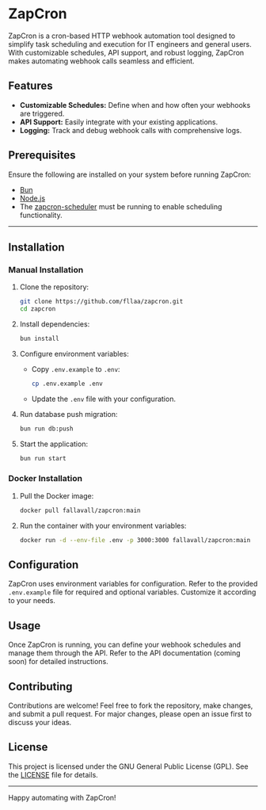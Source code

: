 # ZapCron

ZapCron is a cron-based HTTP webhook automation tool designed to simplify task scheduling and execution for IT engineers and general users. With customizable schedules, API support, and robust logging, ZapCron makes automating webhook calls seamless and efficient.

## Features

- **Customizable Schedules:** Define when and how often your webhooks are triggered.
- **API Support:** Easily integrate with your existing applications.
- **Logging:** Track and debug webhook calls with comprehensive logs.

## Prerequisites

Ensure the following are installed on your system before running ZapCron:

- [Bun](https://bun.sh/)
- [Node.js](https://nodejs.org/)
- The [zapcron-scheduler](https://github.com/fllaa/zapcron-scheduler) must be running to enable scheduling functionality.

---

## Installation

### Manual Installation

1. Clone the repository:
   ```bash
   git clone https://github.com/fllaa/zapcron.git
   cd zapcron
   ```

2. Install dependencies:
   ```bash
   bun install
   ```

3. Configure environment variables:
   - Copy `.env.example` to `.env`:
     ```bash
     cp .env.example .env
     ```
   - Update the `.env` file with your configuration.

4. Run database push migration:
   ```bash
   bun run db:push
   ```

5. Start the application:
   ```bash
   bun run start
   ```

### Docker Installation

1. Pull the Docker image:
   ```bash
   docker pull fallavall/zapcron:main
   ```
2. Run the container with your environment variables:
   ```bash
   docker run -d --env-file .env -p 3000:3000 fallavall/zapcron:main
   ```

## Configuration

ZapCron uses environment variables for configuration. Refer to the provided `.env.example` file for required and optional variables. Customize it according to your needs.

## Usage

Once ZapCron is running, you can define your webhook schedules and manage them through the API. Refer to the API documentation (coming soon) for detailed instructions.

## Contributing

Contributions are welcome! Feel free to fork the repository, make changes, and submit a pull request. For major changes, please open an issue first to discuss your ideas.

## License

This project is licensed under the GNU General Public License (GPL). See the [LICENSE](LICENSE) file for details.

---

Happy automating with ZapCron!

